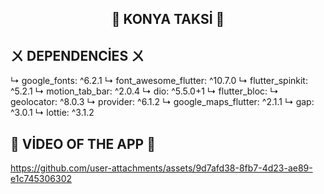 

<h2 align="center">

🚀 KONYA TAKSİ 🚀

</h2>

<h3 align="left">

ㄨ DEPENDENCİES ㄨ
--------------------------------------------------------------------
  ↳ google_fonts: ^6.2.1
  ↳ font_awesome_flutter: ^10.7.0
  ↳ flutter_spinkit: ^5.2.1
  ↳ motion_tab_bar: ^2.0.4
  ↳ dio: ^5.5.0+1
  ↳ flutter_bloc:
  ↳ geolocator: ^8.0.3
  ↳ provider: ^6.1.2
  ↳ google_maps_flutter: ^2.1.1
  ↳ gap: ^3.0.1
  ↳ lottie: ^3.1.2

  <h3 align="left">
    
  🎥 VİDEO OF THE APP 🎥
  --------------------------------------------------------------------
  
  

https://github.com/user-attachments/assets/9d7afd38-8fb7-4d23-ae89-e1c745306302



</h3>








